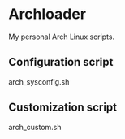 # Archloader
My personal Arch Linux scripts.

## Configuration script
arch_sysconfig.sh

## Customization script
arch_custom.sh
